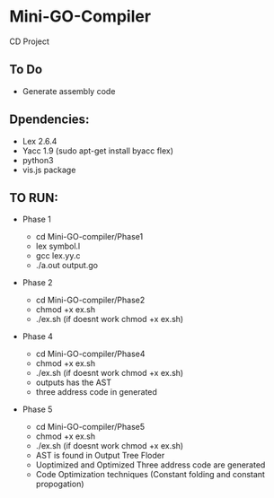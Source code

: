 # Mini-GO-Compiler
CD Project


## To Do
* Generate assembly code


## Dpendencies:

* Lex 2.6.4 
* Yacc 1.9 (sudo apt-get install byacc flex)
* python3
* vis.js package

## TO RUN:
* Phase 1
  * cd Mini-GO-compiler/Phase1
  * lex symbol.l
  * gcc lex.yy.c
  * ./a.out output.go
 
* Phase 2
  * cd Mini-GO-compiler/Phase2
  * chmod +x  ex.sh
  * ./ex.sh (if doesnt work  chmod +x  ex.sh)
* Phase 4
  * cd Mini-GO-compiler/Phase4
  * chmod +x  ex.sh
  * ./ex.sh (if doesnt work  chmod +x  ex.sh)
  * outputs has the AST
  * three address code in generated
* Phase 5
  * cd Mini-GO-compiler/Phase5
  * chmod +x  ex.sh
  * ./ex.sh (if doesnt work  chmod +x  ex.sh)
  * AST is found in Output Tree Floder
  * Uoptimized and Optimized Three address code are generated 
  * Code Optimization techniques (Constant folding and constant propogation)
